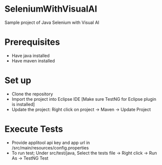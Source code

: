 # SeleniumWithVisualAI

Sample project of Java Selenium with Visual AI

# Prerequisites

- Have java installed
- Have maven installed

# Set up

- Clone the repository 
- Import the project into Eclipse IDE [Make sure TestNG for Eclipse plugin is installed]
- Update the project: Right click on project -> Maven -> Update Project

# Execute Tests

- Provide applitool api key and app url in /src/main/resources/config.properties
- To run test; Under src/test/java, Select the tests file -> Right click -> Run As -> TestNG Test

